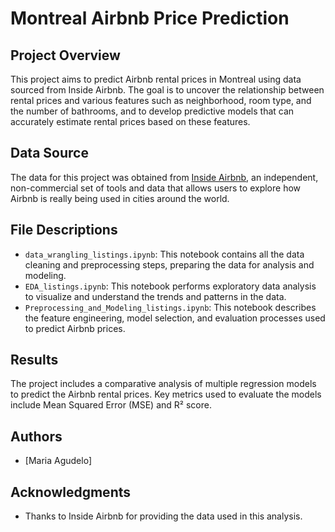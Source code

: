 # Montreal Airbnb Price Prediction

## Project Overview
This project aims to predict Airbnb rental prices in Montreal using data sourced from Inside Airbnb. The goal is to uncover the relationship between rental prices and various features such as neighborhood, room type, and the number of bathrooms, and to develop predictive models that can accurately estimate rental prices based on these features.

## Data Source
The data for this project was obtained from [Inside Airbnb](https://insideairbnb.com/get-the-data/), an independent, non-commercial set of tools and data that allows users to explore how Airbnb is really being used in cities around the world.

## File Descriptions
- `data_wrangling_listings.ipynb`: This notebook contains all the data cleaning and preprocessing steps, preparing the data for analysis and modeling.
- `EDA_listings.ipynb`: This notebook performs exploratory data analysis to visualize and understand the trends and patterns in the data.
- `Preprocessing_and_Modeling_listings.ipynb`: This notebook describes the feature engineering, model selection, and evaluation processes used to predict Airbnb prices.

## Results
The project includes a comparative analysis of multiple regression models to predict the Airbnb rental prices. Key metrics used to evaluate the models include Mean Squared Error (MSE) and R² score.

## Authors
- [Maria Agudelo] 

## Acknowledgments
- Thanks to Inside Airbnb for providing the data used in this analysis.